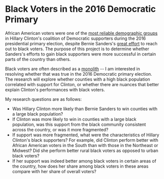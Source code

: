# Black Voters in the 2016 Democratic Primary

African American voters were one of the [most reliable demographic groups](https://www.washingtonpost.com/news/the-fix/wp/2016/06/09/black-voters-gave-hillary-clinton-a-big-win-but-she-would-probably-have-won-anyway/) in Hillary Clinton's coalition of Democratic supporters during the 2016 presidential primary election, despite Bernie Sanders's [great effort](https://www.washingtonpost.com/news/the-fix/wp/2016/03/16/bernie-sanders-is-doing-better-with-black-voters-but-its-still-not-good-enough/) to reach out to black voters. The purpose of this project is to determine whether Sanders's efforts to gain black supporters were more successful in certain parts of the country than others.

Black voters are often described as a [monolith](http://www.dailykos.com/story/2016/3/1/1494194/-Yes-Black-voters-are-Monolithic-in-their-Democratic-Establishment-Voting-Habits) -- I am interested in resolving whether that was true in the 2016 Democratic primary election. The research will explore whether counties with a high black population correlated with support for Clinton, or whether there are nuances that better explain Clinton's performances with black voters.

My research questions are as follows:
- Was Hillary Clinton more likely than Bernie Sanders to win counties with a large black population?
- If Clinton was more likely to win in counties with a large black population, was this support from the black community consistent across the country, or was it more fragmented?
- If support was more fragmented, what were the characteristics of Hillary Clinton's black supporters? For example, did Clinton perform better with African American voters in the South than with those in the Northeast or Midwest? Did she perform better rural black voters as opposed to urban black voters?
- If her support was indeed better among black voters in certain areas of the country, how does her share among black voters in these areas compare with her share of overall voters?